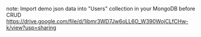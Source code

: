 note: Import demo json data into "Users" collection in your MongoDB before CRUD https://drive.google.com/file/d/1ibmr3WD7Jw6oLL6O_W390WojCLfCHw-k/view?usp=sharing
